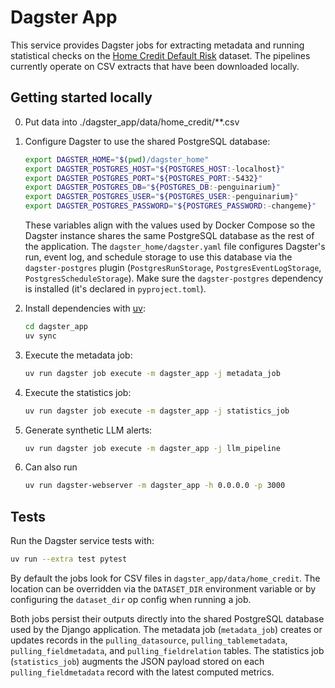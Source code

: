 # Dagster App

This service provides Dagster jobs for extracting metadata and running statistical checks on the [Home Credit Default Risk](https://www.kaggle.com/competitions/home-credit-default-risk/data) dataset. The pipelines currently operate on CSV extracts that have been downloaded locally.

## Getting started locally

0. Put data into ./dagster_app/data/home_credit/**.csv

1. Configure Dagster to use the shared PostgreSQL database:

   ```bash
   export DAGSTER_HOME="$(pwd)/dagster_home"
   export DAGSTER_POSTGRES_HOST="${POSTGRES_HOST:-localhost}"
   export DAGSTER_POSTGRES_PORT="${POSTGRES_PORT:-5432}"
   export DAGSTER_POSTGRES_DB="${POSTGRES_DB:-penguinarium}"
   export DAGSTER_POSTGRES_USER="${POSTGRES_USER:-penguinarium}"
   export DAGSTER_POSTGRES_PASSWORD="${POSTGRES_PASSWORD:-changeme}"
   ```

   These variables align with the values used by Docker Compose so the Dagster instance
   shares the same PostgreSQL database as the rest of the application. The
   `dagster_home/dagster.yaml` file configures Dagster's run, event log, and schedule
   storage to use this database via the `dagster-postgres` plugin (`PostgresRunStorage`,
   `PostgresEventLogStorage`, `PostgresScheduleStorage`). Make sure the
   `dagster-postgres` dependency is installed (it's declared in `pyproject.toml`).

2. Install dependencies with [uv](https://github.com/astral-sh/uv):

   ```bash
   cd dagster_app
   uv sync
   ```

3. Execute the metadata job:

   ```bash
   uv run dagster job execute -m dagster_app -j metadata_job
   ```

4. Execute the statistics job:

   ```bash
   uv run dagster job execute -m dagster_app -j statistics_job
   ```

5. Generate synthetic LLM alerts:

   ```bash
   uv run dagster job execute -m dagster_app -j llm_pipeline
   ```

6. Can also run

   ```bash
   uv run dagster-webserver -m dagster_app -h 0.0.0.0 -p 3000
   ```

## Tests

Run the Dagster service tests with:

```bash
uv run --extra test pytest
```

By default the jobs look for CSV files in `dagster_app/data/home_credit`. The location can be overridden via the `DATASET_DIR` environment variable or by configuring the `dataset_dir` op config when running a job.

Both jobs persist their outputs directly into the shared PostgreSQL database
used by the Django application. The metadata job (``metadata_job``) creates or
updates records in the ``pulling_datasource``, ``pulling_tablemetadata``,
``pulling_fieldmetadata``, and ``pulling_fieldrelation`` tables. The statistics
job (``statistics_job``) augments the JSON payload stored on each
``pulling_fieldmetadata`` record with the latest computed metrics.
